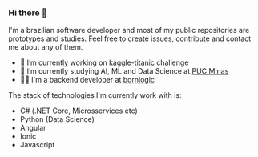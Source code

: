 ### Hi there 👋

I'm a brazilian software developer and most of my public repositories are prototypes and studies. Feel free to create issues, contribute and contact me about any of them.

- 🔭 I’m currently working on [kaggle-titanic](https://www.kaggle.com/c/titanic/) challenge
- 🌱 I’m currently studying AI, ML and Data Science at [PUC Minas](https://www.pucminas.br/posead/Paginas/curso-detalhes.aspx?PageID=542&moda=1&polo=1&curso=2975&situ=1)
- :man_technologist: I'm a backend developer at [bornlogic](https://github.com/bornlogic)

The stack of technologies I'm currently work with is:

- C# (.NET Core, Microsservices etc)
- Python (Data Science)
- Angular
- Ionic
- Javascript
